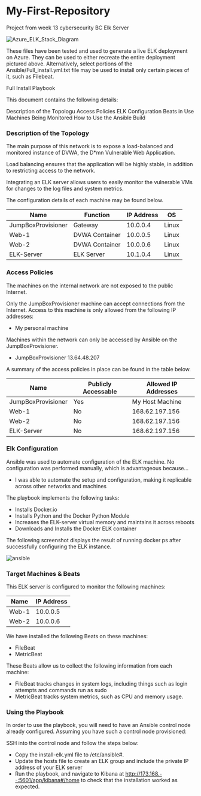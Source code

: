 # My-First-Repository
Project from week 13 cybersecurity BC Elk Server

![Azure_ELK_Stack_Diagram](https://user-images.githubusercontent.com/86344327/123558415-f8674000-d74a-11eb-90da-9535821c21c1.png)


These files have been tested and used to generate a live ELK deployment on Azure. They can be used to either recreate the entire deployment pictured above. Alternatively, select portions of the Ansible/Full_install.yml.txt file may be used to install only certain pieces of it, such as Filebeat.

Full Install Playbook

This document contains the following details:

Description of the Topologu
Access Policies
ELK Configuration
Beats in Use
Machines Being Monitored
How to Use the Ansible Build

### Description of the Topology

The main purpose of this network is to expose a load-balanced and monitored instance of DVWA, the D*mn Vulnerable Web Application.

Load balancing ensures that the application will be highly stable, in addition to restricting access to the network.

Integrating an ELK server allows users to easily monitor the vulnerable VMs for changes to the log files and system metrics.

The configuration details of each machine may be found below.

| Name               | Function       | IP Address | OS |
|--------------------|----------------|------------|------------------|
| JumpBoxProvisioner | Gateway        | 10.0.0.4   | Linux            |
| Web-1              | DVWA Container | 10.0.0.5   | Linux            |
| Web-2              | DVWA Container | 10.0.0.6   | Linux            |
| ELK-Server         | ELK Server     | 10.1.0.4   | Linux            |

### Access Policies

The machines on the internal network are not exposed to the public Internet. 

Only the JumpBoxProvisioner machine can accept connections from the Internet. Access to this machine is only allowed from the following IP addresses:
- My personal machine

Machines within the network can only be accessed by Ansible on the JumpBoxProvisioner.
- JumpBoxProvisioner 13.64.48.207

A summary of the access policies in place can be found in the table below.

| Name               | Publicly Accessable | Allowed IP Addresses |
|--------------------|---------------------|----------------------|
| JumpBoxProvisioner | Yes                 | My Host Machine      |
| Web-1              | No                  | 168.62.197.156       |
| Web-2              | No                  | 168.62.197.156       |
| ELK-Server         | No                  |168.62.197.156        |



### Elk Configuration

Ansible was used to automate configuration of the ELK machine. No configuration was performed manually, which is advantageous because...
- I was able to automate the setup and configuration, making it replicable across other networks and machines

The playbook implements the following tasks:
- Installs Docker.io
- Installs Python and the Docker Python Module
- Increases the ELK-server virtual memory and maintains it across reboots
- Downloads and Installs the Docker ELK container

The following screenshot displays the result of running docker ps after successfully configuring the ELK instance.

![ansible](https://user-images.githubusercontent.com/86344327/123558503-70ce0100-d74b-11eb-8c49-f728399c6069.PNG)


### Target Machines & Beats
This ELK server is configured to monitor the following machines:


| Name  | IP Address |
|-------|------------|
| Web-1 | 10.0.0.5   |
| Web-2 | 10.0.0.6   |


We have installed the following Beats on these machines:
- FileBeat
- MetricBeat

These Beats allow us to collect the following information from each machine:
- FileBeat tracks changes in system logs, including things such as login attempts and commands run as sudo
- MetricBeat tracks system metrics, such as CPU and memory usage.

### Using the Playbook
In order to use the playbook, you will need to have an Ansible control node already configured. Assuming you have such a control node provisioned: 

SSH into the control node and follow the steps below:
- Copy the install-elk.yml file to /etc/ansible#.
- Update the hosts file to create an ELK group and include the private IP address of your ELK server 
- Run the playbook, and navigate to Kibana at http://173.168.--:5601/app/kibana#/home to check that the installation worked as expected.

